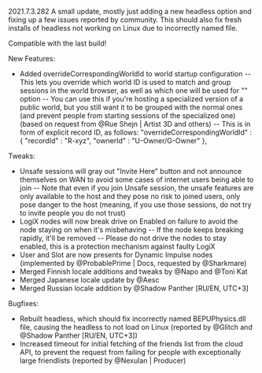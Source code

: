 2021.7.3.282
A small update, mostly just adding a new headless option and fixing up a few issues reported by community. This should also fix fresh installs of headless not working on Linux due to incorrectly named file. 

Compatible with the last build!

New Features:
- Added overrideCorrespondingWorldId to world startup configuration
-- This lets you override which world ID is used to match and group sessions in the world browser, as well as which one will be used for "<new session>" option
-- You can use this if you're hosting a specialized version of a public world, but you still want it to be grouped with the normal ones (and prevent people from starting sessions of the specialized one) (based on request from @Rue Shejn | Artist 3D and others)
-- This is in form of explicit record ID, as follows:
     "overrideCorrespondingWorldId" :
      {
        "recordId" : "R-xyz",
        "ownerId" : "U-Owner/G-Owner"
      },


Tweaks:
- Unsafe sessions will gray out "Invite Here" button and not announce themselves on WAN to avoid some cases of internet users being able to join
-- Note that even if you join Unsafe session, the unsafe features are only available to the host and they pose no risk to joined users, only pose danger to the host (meaning, if you use those sessions, do not try to invite people you do not trust)
- LogiX nodes will now break drive on Enabled on failure to avoid the node staying on when it's misbehaving
-- If the node keeps breaking rapidly, it'll be removed
-- Please do not drive the nodes to stay enabled, this is a protection mechanism against faulty LogiX
- User and Slot are now presents for Dynamic Impulse nodes (implemented by @ProbablePrime | Docs, requested by @Sharkmare)
- Merged Finnish locale additions and tweaks by @Napo and @Toni Kat
- Merged Japanese locale update by @Aesc
- Merged Russian locale addition by @Shadow Panther [RU/EN, UTC+3]

Bugfixes:
- Rebuilt headless, which should fix incorrectly named BEPUPhysics.dll file, causing the headless to not load on Linux (reported by @Glitch and @Shadow Panther [RU/EN, UTC+3])
- Increased timeout for initial fetching of the friends list from the cloud API, to prevent the request from failing for people with exceptionally large friendlists (reported by @Nexulan | Producer)